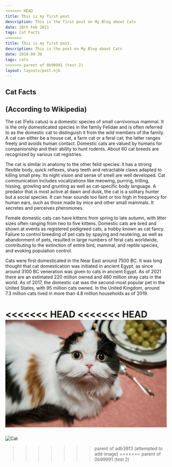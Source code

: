 ```yaml
---
<<<<<<< HEAD
title: This is my first post
description: This is the first post on My Blog about Cats 
date: 28th Feb 2021
tags: Cat Facts
=======
title: This is my first post.
description: This is the post on My Blog about Cats 
date: 2018-09-30
tags: cats
>>>>>>> parent of 0b99991 (test 2)
layout: layouts/post.njk
---
```


## Cat Facts

## (According to Wikipedia)

The cat (Felis catus) is a domestic species of small carnivorous mammal. It is the only domesticated species in the family Felidae and is often referred to as the domestic cat to distinguish it from the wild members of the family. A cat can either be a house cat, a farm cat or a feral cat; the latter ranges freely and avoids human contact. Domestic cats are valued by humans for companionship and their ability to hunt rodents. About 60 cat breeds are recognized by various cat registries.

The cat is similar in anatomy to the other felid species: it has a strong flexible body, quick reflexes, sharp teeth and retractable claws adapted to killing small prey. Its night vision and sense of smell are well developed. Cat communication includes vocalizations like meowing, purring, trilling, hissing, growling and grunting as well as cat-specific body language. A predator that is most active at dawn and dusk, the cat is a solitary hunter but a social species. It can hear sounds too faint or too high in frequency for human ears, such as those made by mice and other small mammals. It secretes and perceives pheromones.

Female domestic cats can have kittens from spring to late autumn, with litter sizes often ranging from two to five kittens. Domestic cats are bred and shown at events as registered pedigreed cats, a hobby known as cat fancy. Failure to control breeding of pet cats by spaying and neutering, as well as abandonment of pets, resulted in large numbers of feral cats worldwide, contributing to the extinction of entire bird, mammal, and reptile species, and evoking population control.

Cats were first domesticated in the Near East around 7500 BC. It was long thought that cat domestication was initiated in ancient Egypt, as since around 3100 BC veneration was given to cats in ancient Egypt. As of 2021 there are an estimated 220 million owned and 480 million stray cats in the world. As of 2017, the domestic cat was the second-most popular pet in the United States, with 95 million cats owned. In the United Kingdom, around 7.3 million cats lived in more than 4.8 million households as of 2019.

<<<<<<< HEAD
<<<<<<< HEAD
![Cat](pexels-cottonbro-6869553.jpg)
=======
![Cat](C:\Users\oconn\Documents\GitHub\eleventy-base-blog\img\pexels-cottonbro-6869553.jpg)
>>>>>>> parent of adb38f3 (attempted to add image)
=======
>>>>>>> parent of 0b99991 (test 2)
